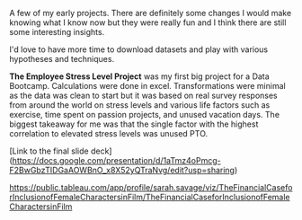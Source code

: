 A few of my early projects. There are definitely some changes I would make knowing what I know now but they were really fun and 
I think there are still some interesting insights. 

I'd love to have more time to download datasets and play with various hypotheses and techniques. 

**The Employee Stress Level Project** was my first big project for a Data Bootcamp. Calculations were done in excel. Transformations
were minimal as the data was clean to start but it was based on real survey responses from around the world on stress levels and
various life factors such as exercise, time spent on passion projects, and unused vacation days. The biggest takeaway for me was 
that the single factor with the highest correlation to elevated stress levels was unused PTO. 

[Link to the final slide deck] (https://docs.google.com/presentation/d/1aTmz4oPmcg-F2BwGbzTIDGaAOWBnO_x8X52yQTraNvg/edit?usp=sharing)

https://public.tableau.com/app/profile/sarah.savage/viz/TheFinancialCaseforInclusionofFemaleCharactersinFilm/TheFinancialCaseforInclusionofFemaleCharactersinFilm
